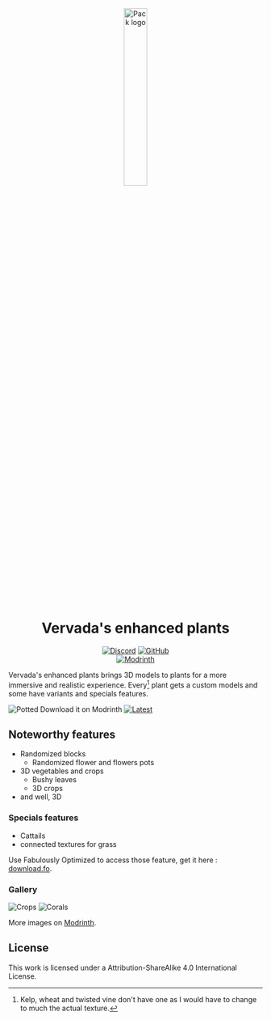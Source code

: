<div align="center">

<img src="https://github.com/Valdr687/Vervada-s-enhanced-plants/blob/main/pack.png?raw=true" alt="Pack logo" width="30%">

# Vervada's enhanced plants

[![Discord][img-discord]][url-discord]
[![GitHub][img-github]][url-github]  
[![Modrinth][img-modrinth]][url-modrinth]

</div>

Vervada's enhanced plants brings 3D models to plants for a more immersive and realistic experience. Every[^1] plant gets a custom models and some have variants and specials features.

![Potted](https://cdn.modrinth.com/data/ghc0v6DT/images/bab58cc8813869fcc71d762ed68e0b3320b5b0f4.png)
Download it on Modrinth [![Latest][img-latest]][url-latest]

## Noteworthy features

- Randomized blocks
  - Randomized flower and flowers pots
- 3D vegetables and crops
  - Bushy leaves
  - 3D crops
- and well, 3D

### Specials features

- Cattails
- connected textures for grass

Use Fabulously Optimized to access those feature, get it here : [download.fo](download.fo).

### Gallery

![Crops](https://cdn.modrinth.com/data/ghc0v6DT/images/d86fbdb43cd41e0b2d6c525400d1096311b852f1.png)
![Corals](https://cdn.modrinth.com/data/ghc0v6DT/images/35b8e38bb60308a30277e06fc132248a1656870d.png)

More images on [Modrinth][url-modrinth].

## License

This work is licensed under a Attribution-ShareAlike 4.0 International  License.  

<!-- URLs -->

[img-discord]: <https://img.shields.io/badge/Discord-5865F2?style=for-the-badge&logo=discord&logoColor=white>
[img-github]: <https://img.shields.io/badge/GitHub-100000?style=for-the-badge&logo=github&logoColor=white>
[img-modrinth]: <https://img.shields.io/modrinth/dt/ghc0v6DT?style=for-the-badge>
[img-latest]: <https://img.shields.io/modrinth/v/ghc0v6DT?style=for-the-badge&logo=Modrinth>

[url-github]: <https://github.com/Valdr687/vervada>
[url-discord]: <https://discord.com/invite/rKgAg8X>
[url-modrinth]: <https://modrinth.com/resourcepack/3d-plants>
[url-latest]: <https://modrinth.com/resourcepack/3d-plants/version/1.0.2>

[^1]: Kelp, wheat and twisted vine don't have one as I would have to change to much the actual texture.
